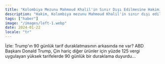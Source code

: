 ```yaml
---
title: "Kolombiya Mezunu Mahmoud Khalil'in Sınır Dışı Edilmesine Hakimiyet"
description: "Hakim, Kolombiya mezunu Mahmoud Khalil'in sınır dışı edilmesine izin veriyor ve bu durumun etkilerini inceliyor."
tags: ["haber"]
image: "/images/left-1.webp"
date: 2024-01-22
locale: "tr"
---
```


İzle: Trump'ın 90 günlük tarif duraklatmasının arkasında ne var?
ABD Başkanı Donald Trump, Çin hariç diğer ürünler için yüzde 125 vergi uygulayan yüksek tarifelerde 90 günlük bir duraklama duyurdu...
